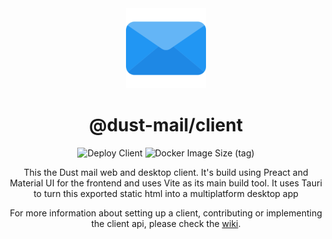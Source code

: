 <div align="center">
    <img height="128" src="https://raw.githubusercontent.com/Guusvanmeerveld/Dust-Mail/main/icons/logo-192x192.png" />
</div>

<h1 align="center">@dust-mail/client</h1>

<div align="center">
    <img src="https://github.com/Guusvanmeerveld/Dust-Mail/actions/workflows/deploy-client.yml/badge.svg" alt="Deploy Client" />
    <img alt="Docker Image Size (tag)" src="https://img.shields.io/docker/image-size/guusvanmeerveld/dust-mail/git-client?label=Client%20image%20size" />
    
</div>

<p align="center">This the Dust mail web and desktop client. It's build using Preact and Material UI for the frontend and uses Vite as its main build tool. It uses Tauri to turn this exported static html into a multiplatform desktop app</p>

<p align="center">For more information about setting up a client, contributing or implementing the client api, please check the <a href="https://github.com/Guusvanmeerveld/Dust-Mail/wiki/Client">wiki</a>.</p>
